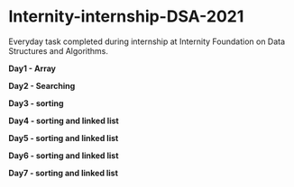 # Internity-internship-DSA-2021

Everyday task completed during internship at Internity Foundation on Data Structures and Algorithms.

**Day1 - Array**

**Day2 - Searching**

**Day3 - sorting**

**Day4 - sorting and linked list**

**Day5 - sorting and linked list**

**Day6 - sorting and linked list**

**Day7 - sorting and linked list**